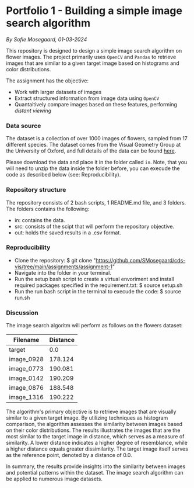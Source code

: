 # Portfolio 1 - Building a simple image search algorithm
*By Sofie Mosegaard, 01-03-2024*

This repository is designed to design a simple image search algorithm on flower images. The project primarily uses ```OpenCV``` and ```Pandas``` to retrieve images that are similar to a given target image based on histograms and color distributions.

The assignment has the objective:
-   Work with larger datasets of images
-   Extract structured information from image data using ```OpenCV```
-   Quantaitively compare images based on these features, performing *distant viewing*

### Data source

The dataset is a collection of over 1000 images of flowers, sampled from 17 different species. The dataset comes from the Visual Geometry Group at the University of Oxford, and full details of the data can be found [here](https://www.robots.ox.ac.uk/~vgg/data/flowers/17/).

Please download the data and place it in the folder called ```in```. Note, that you will need to unzip the data inside the folder before, you can execude the code as described below (see: Reproducibility). 

### Repository structure

The repository consists of 2 bash scripts, 1 README.md file, and 3 folders. The folders contains the following:
-   in: contains the data. 
-   src: consists of the scipt that will perform the repository objective.
-   out: holds the saved results in a .csv format.

### Reproducibility 

-   Clone the repository: $ git clone "https://github.com/SMosegaard/cds-vis/tree/main/assignments/assignment-1"
-   Navigate into the folder in your terminal.
-   Run the setup bash script to create a virtual envoriment and install required packages specified in the requirement.txt: $ source setup.sh
-   Run the run bash script in the terminal to execude the code: $ source run.sh

### Discussion

The image search algoritm will perform as follows on the flowers dataset:

|Filename|Distance
|---|---|
|target|0.0|
|image_0928|178.124|
|image_0773|190.081|
|image_0142|190.209|
|image_0876|188.548|
|image_1316|190.222|

The algorithm's primary objective is to retrieve images that are visually similar to a given target image. By utilizing techniques as histogram comparison, the algorithm assesses the similarity between images based on their color distributions. The results illustrates the images that are the most similar to the target image in distance, which serves as a measure of similarity. A lower distance indicates a higher degree of resemblance, while a higher distance equals greater dissimilarity. The target image itself serves as the reference point, denoted by a distance of 0.0.

In summary, the results provide insights into the similarity between images and potential patterns within the dataset. The image search algorithm can be applied to numerous image datasets.
